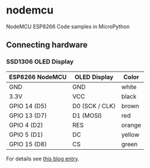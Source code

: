 # nodemcu
NodeMCU ESP8266 Code samples in MicroPython

## Connecting hardware

### SSD1306 OLED Display

| ESP8266 NodeMCU | OLED Display | Color |
| --- | --- | --- |
| GND | GND | white |
| 3.3V | VCC | black |
| GPIO 14 (D5) | D0 (SCK / CLK) | brown |
| GPIO 13 (D7) | D1 (MOSI) | red |
| GPIO 4 (D2) | RES | orange |
| GPIO 5 (D1) | DC | yellow |
| GPIO 15 (D8) | CS | green |

For details see [this blog entry](https://www.herrhochhaus.de/Micropython_esp8266-ssd1306/).
